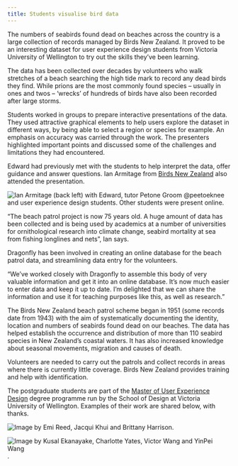 ```yaml
---
title: Students visualise bird data
---
```


The numbers of seabirds found dead on beaches across the country is a large collection of records managed by Birds New Zealand. It proved to be an interesting dataset for user experience design students from Victoria University of Wellington to try out the skills they’ve been learning.

<!--more-->

The data has been collected over decades by volunteers who walk stretches of a beach searching the high tide mark to record any dead birds they find. While prions are the most commonly found species – usually in ones and twos – ‘wrecks’ of hundreds of birds have also been recorded after large storms.

Students worked in groups to prepare interactive presentations of the data. They used attractive graphical elements to help users explore the dataset in different ways, by being able to select a region or species for example. An emphasis on accuracy was carried through the work. The presenters highlighted important points and discussed some of the challenges and limitations they had encountered.

Edward had previously met with the students to help interpret the data, offer guidance and answer questions. Ian Armitage from [Birds New Zealand](https://www.birdsnz.org.nz/) also attended the presentation.

![Ian Armitage (back left) with Edward, tutor Petone Groom @peetoeknee and user experience design students. Other students were present online.](/news/2022-03-18-muxd/muxd-group.jpg)

“The beach patrol project is now 75 years old. A huge amount of data has been collected and is being used by academics at a number of universities for ornithological research into climate change, seabird mortality at sea from fishing longlines and nets”, Ian says.

Dragonfly has been involved in creating an online database for the beach patrol data, and streamlining data entry for the volunteers.

“We’ve worked closely with Dragonfly to assemble this body of very valuable information and get it into an online database. It’s now much easier to enter data and keep it up to date. I’m delighted that we can share the information and use it for teaching purposes like this, as well as research.”

The Birds New Zealand beach patrol scheme began in 1951 (some records date from 1943) with the aim of systematically documenting the identity, location and numbers of seabirds found dead on our beaches. The data has helped establish the occurrence and distribution of more than 110 seabird species in New Zealand’s coastal waters. It has also increased knowledge about seasonal movements, migration and causes of death.

Volunteers are needed to carry out the patrols and collect records in areas where there is currently little coverage. Birds New Zealand provides training and help with identification.

The postgraduate students are part of the [Master of User Experience Design](https://www.wgtn.ac.nz/explore/postgraduate-programmes/master-of-user-experience-design/overview) degree programme run by the School of Design at Victoria University of Wellington. Examples of their work are shared below, with thanks.

![Image by Emi Reed, Jacqui Khui and Brittany Harrison](/news/2022-03-18-muxd/group-kusal.jpg).

![Image by Kusal Ekanayake, Charlotte Yates, Victor Wang and YinPei Wang](/news/2022-03-18-muxd/group-emi.jpg).
